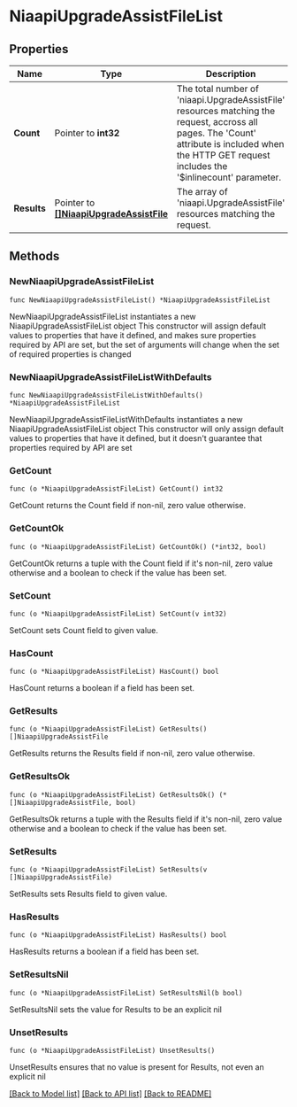 # NiaapiUpgradeAssistFileList

## Properties

Name | Type | Description | Notes
------------ | ------------- | ------------- | -------------
**Count** | Pointer to **int32** | The total number of &#39;niaapi.UpgradeAssistFile&#39; resources matching the request, accross all pages. The &#39;Count&#39; attribute is included when the HTTP GET request includes the &#39;$inlinecount&#39; parameter. | [optional] 
**Results** | Pointer to [**[]NiaapiUpgradeAssistFile**](NiaapiUpgradeAssistFile.md) | The array of &#39;niaapi.UpgradeAssistFile&#39; resources matching the request. | [optional] 

## Methods

### NewNiaapiUpgradeAssistFileList

`func NewNiaapiUpgradeAssistFileList() *NiaapiUpgradeAssistFileList`

NewNiaapiUpgradeAssistFileList instantiates a new NiaapiUpgradeAssistFileList object
This constructor will assign default values to properties that have it defined,
and makes sure properties required by API are set, but the set of arguments
will change when the set of required properties is changed

### NewNiaapiUpgradeAssistFileListWithDefaults

`func NewNiaapiUpgradeAssistFileListWithDefaults() *NiaapiUpgradeAssistFileList`

NewNiaapiUpgradeAssistFileListWithDefaults instantiates a new NiaapiUpgradeAssistFileList object
This constructor will only assign default values to properties that have it defined,
but it doesn't guarantee that properties required by API are set

### GetCount

`func (o *NiaapiUpgradeAssistFileList) GetCount() int32`

GetCount returns the Count field if non-nil, zero value otherwise.

### GetCountOk

`func (o *NiaapiUpgradeAssistFileList) GetCountOk() (*int32, bool)`

GetCountOk returns a tuple with the Count field if it's non-nil, zero value otherwise
and a boolean to check if the value has been set.

### SetCount

`func (o *NiaapiUpgradeAssistFileList) SetCount(v int32)`

SetCount sets Count field to given value.

### HasCount

`func (o *NiaapiUpgradeAssistFileList) HasCount() bool`

HasCount returns a boolean if a field has been set.

### GetResults

`func (o *NiaapiUpgradeAssistFileList) GetResults() []NiaapiUpgradeAssistFile`

GetResults returns the Results field if non-nil, zero value otherwise.

### GetResultsOk

`func (o *NiaapiUpgradeAssistFileList) GetResultsOk() (*[]NiaapiUpgradeAssistFile, bool)`

GetResultsOk returns a tuple with the Results field if it's non-nil, zero value otherwise
and a boolean to check if the value has been set.

### SetResults

`func (o *NiaapiUpgradeAssistFileList) SetResults(v []NiaapiUpgradeAssistFile)`

SetResults sets Results field to given value.

### HasResults

`func (o *NiaapiUpgradeAssistFileList) HasResults() bool`

HasResults returns a boolean if a field has been set.

### SetResultsNil

`func (o *NiaapiUpgradeAssistFileList) SetResultsNil(b bool)`

 SetResultsNil sets the value for Results to be an explicit nil

### UnsetResults
`func (o *NiaapiUpgradeAssistFileList) UnsetResults()`

UnsetResults ensures that no value is present for Results, not even an explicit nil

[[Back to Model list]](../README.md#documentation-for-models) [[Back to API list]](../README.md#documentation-for-api-endpoints) [[Back to README]](../README.md)


